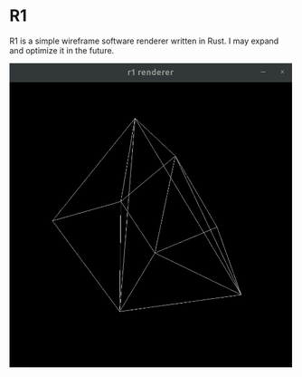 # R1
R1 is a simple wireframe software renderer written in Rust. I may expand and optimize it in the future.

<img src="srndr.gif" width="500">
